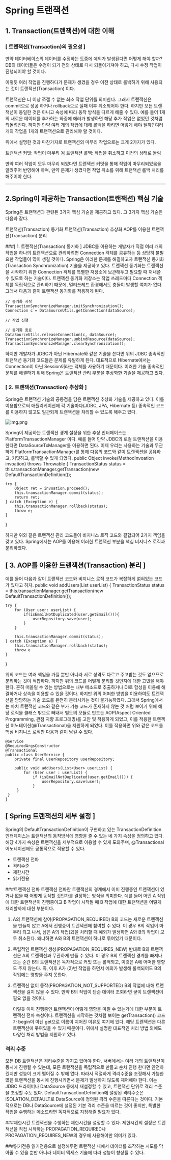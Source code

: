 # Spring 트랜잭션

## 1. Transaction(트랜잭션)에 대한 이해

### [ 트랜잭션(Transaction)의 필요성 ]

만약 데이터베이스의 데이터를 수정하는 도중에 예외가 발생된다면 어떻게 해야 할까? DB의 데이터들은 수정이 되기 전의 상태로 다시 되돌아가져야 하고, 다시 수정 작업이 진행되어야 할 것이다.

이렇듯 여러 작업을 진행하다가 문제가 생겼을 경우 이전 상태로 롤백하기 위해 사용되는 것이 트랜잭션(Transaction) 이다.

트랜잭션은 더 이상 쪼갤 수 없는 최소 작업 단위를 의미한다. 그래서 트랜잭션은 commit으로 성공 하거나 rollback으로 실패 이후 취소되어야 한다. 하지만 모든 트랜잭션이 동일한 것은 아니고 속성에 따라 동작 방식을 다르게 해줄 수 있다.
예를 들어 1개의 새로운 데이터를 추가하는 와중에 에러가 발생하면 해당 추가 작업은 없었던 것처럼 되돌려진다. 하지만 만약 여러 개의 작업에 대해 롤백을 하려면 어떻게 해야 될까? 여러 개의 작업을 1개의 트랜잭션으로 관리해야 할 것이다.

위에서 설명한 것과 마찬가지로 트랜잭션의 마무리 작업으로는 크게 2가지가 있다.

트랜잭션 커밋: 작업이 마무리 됨
트랜잭션 롤백: 작업을 취소하고 이전의 상태로 돌림

만약 여러 작업이 모두 마무리 되었다면 트랜잭션 커밋을 통해 작업이 마무리되었음을 알려주어 반영해야 하며, 만약 문제가 생겼다면 작업 취소를 위해 트랜잭션 롤백 처리를 해주어야 한다.

---

## 2.Spring이 제공하는 Transaction(트랜잭션) 핵심 기술

Spring은 트랜잭션과 관련된 3가지 핵심 기술을 제공하고 있다. 그 3가지 핵심 기술은 다음과 같다.

트랜잭션(Transaction) 동기화
트랜잭션(Transaction) 추상화
AOP를 이용한 트랜잭션(Transaction) 분리


###[ 1. 트랜잭션(Transaction) 동기화 ]
JDBC를 이용하는 개발자가 직접 여러 개의 작업을 하나의 트랜잭션으로 관리하려면 Connection 객체를 공유하는 등 상당히 불필요한 작업들이 많이 생길 것이다.
Spring은 이러한 문제를 해결하고자 트랜잭션 동기화(Transaction Synchronization) 기술을 제공하고 있다. 트랜잭션 동기화는 트랜잭션을 시작하기 위한 Connection 객체를 특별한 저장소에 보관해두고 필요할 때 꺼내쓸 수 있도록 하는 기술이다.
트랜잭션 동기화 저장소는 작업 쓰레드마다 Connection 객체를 독립적으로 관리하기 때문에, 멀티쓰레드 환경에서도 충돌이 발생할 여지가 없다. 그래서 다음과 같이 트랜잭션 동기화를 적용하게 된다.

    // 동기화 시작
    TransactionSynchronizeManager.initSynchronization();
    Connection c = DataSourceUtils.getConnection(dataSource);

    // 작업 진행

    // 동기화 종료
    DataSourceUtils.releaseConnection(c, dataSource);
    TransactionSynchronizeManager.unbindResource(dataSource);
    TransactionSynchronizeManager.clearSynchronization();

하지만 개발자가 JDBC가 아닌 Hibernate와 같은 기술을 쓴다면 위의 JDBC 종속적인 트랜잭션 동기화 코드들은 문제를 유발하게 된다. 대표적으로 Hibernate에서는 Connection이 아닌 Session이라는 객체를 사용하기 때문이다. 이러한 기술 종속적인 문제를 해결하기 위해 Spring은 트랜잭션 관리 부분을 추상화한 기술을 제공하고 있다.


### [ 2. 트랜잭션(Transaction) 추상화 ]

Spring은 트랜잭션 기술의 공통점을 담은 트랜잭션 추상화 기술을 제공하고 있다. 이를 이용함으로써 애플리케이션에 각 기술마다(JDBC, JPA, Hibernate 등) 종속적인 코드를 이용하지 않고도 일관되게 트랜잭션을 처리할 수 있도록 해주고 있다.

![img.png](https://img1.daumcdn.net/thumb/R1280x0/?scode=mtistory2&fname=https%3A%2F%2Fblog.kakaocdn.net%2Fdn%2F6eLCk%2Fbtq5gFwQO4x%2FKT2qebNokRvImqLY6iKcK0%2Fimg.png)

Spring이 제공하는 트랜잭션 경계 설정을 위한 추상 인터페이스는 PlatformTransactionManager 이다. 예를 들어 만약 JDBC의 로컬 트랜잭션을 이용한다면 DataSourceTxManager를 이용하면 된다.
이제 우리는 사용하는 기술과 무관하게 PlatformTransactionManager를 통해 다음의 코드와 같이 트랜잭션을 공유하고, 커밋하고, 롤백할 수 있게 되었다.
public Object invoke(MethodInvoation invoation) throws Throwable {
TransactionStatus status = this.transactionManager.getTransaction(new DefaultTransactionDefinition());

	try {
		Object ret = invoation.proceed();
		this.transactionManager.commit(status);
		return ret;
	} catch (Exception e) {
		this.transactionManager.rollback(status);
		throw e;
	}
}

하지만 위와 같은 트랜잭션 관리 코드들이 비지니스 로직 코드와 결합되어 2가지 책임을 갖고 있다. Spring에서는 AOP를 이용해 이러한 트랜잭션 부분을 핵심 비지니스 로직과 분리하였다.

## [ 3. AOP를 이용한 트랜잭션(Transaction) 분리 ]

예를 들어 다음과 같이 트랜잭션 코드와 비지니스 로직 코드가 복잡하게 얽혀있는 코드가 있다고 하자.
public void addUsers(List<User> userList) {
TransactionStatus status = this.transactionManager.getTransaction(new DefaultTransactionDefinition());

	try {
		for (User user: userList) {
			if(isEmailNotDuplicated(user.getEmail())){
				userRepository.save(user);
			}
		}

		this.transactionManager.commit(status);
	} catch (Exception e) {
		this.transactionManager.rollback(status);
		throw e
	}
}

위의 코드는 여러 책임을 가질 뿐만 아니라 서로 성격도 다르고 주고받는 것도 없으므로 분리하는 것이 적합하다.
하지만 위의 코드를 어떻게 분리할 것인지에 대한 고민을 해야 한다. 흔히 떠올릴 수 있는 방법으로는 내부 메소드로 추출하거나 DI로 합성을 이용해 해결하거나 상속을 이용할 수 있을 것이다.
하지만 위의 어떠한 방법을 이용하여도 트랜잭션을 담당하는 기술 코드를 완전히 분리시키는 것이 불가능하였다. 그래서 Spring에서는 마치 트랜잭션 코드와 같은 부가 기능 코드가 존재하지 않는 것 처럼 보이기 위해 해당 로직을 클래스 밖으로 빼내서 별도의 모듈로 만드는 AOP(Aspect Oriented Programming, 관점 지향 프로그래밍)를 고안 및 적용하게 되었고, 이를 적용한 트랜잭션 어노테이션(@Transactional)을 지원하게 되었다. 이를 적용하면 위와 같은 코드를 핵심 비지니스 로직만 다음과 같이 남길 수 있다.
    
    @Service
    @RequiredArgsConstructor
    @Transactional
    public class UserService {
        private final UserRepository userRepository;

        public void addUsers(List<User> userList) {
            for (User user : userList) {
                if (isEmailNotDuplicated(user.getEmail())) {
                    userRepository.save(user);
                }
         }
     }
    }

## [ Spring 트랜잭션의 세부 설정 ]

Spring의 DefaultTransactionDefinition이 구현하고 있는 TransactionDefinition 인터페이스는 트랜잭션의 동작방식에 영향을 줄 수 있는 네 가지 속성을 정의하고 있다. 해당 4가지 속성은 트랜잭션을 세부적으로 이용할 수 있게 도와주며, @Transactional 어노테이션에도 공통적으로 적용할 수 있다.


- 트랜잭션 전파
- 격리수준
- 제한시간
- 읽기전용


###트랜잭션 전파
트랜잭션 전파란 트랜잭션의 경계에서 이미 진행중인 트랜잭션이 있거나 없을 때 어떻게 동작할 것인가를 결정하는 방식을 의미한다. 예를 들어 어떤 A 작업에 대한 트랜잭션이 진행중이고 B 작업이 시작될 때 B 작업에 대한 트랜잭션을 어떻게 처리할까에 대한 부분이다.

1. A의 트랜잭션에 참여(PROPAGATION_REQUIRED)
   B의 코드는 새로운 트랜잭션을 만들지 않고 A에서 진행중이 트랜잭션에 참여할 수 있다. 이 경우 B의 작업이 마무리 되고 나서, 남은 A의 작업(2)을 처리할 때 예외가 발생하면 A와 B의 작업이 모두 취소된다. 왜냐하면 A와 B의 트랜잭션이 하나로 묶여있기 때문이다.

2. 독립적인 트랜잭션 생성(PROPAGATION_REQUIRES_NEW)
   반대로 B의 트랜잭션은 A의 트랜잭션과 무관하게 만들 수 있다. 이 경우 B의 트랜잭션 경계를 빠져나오는 순간 B의 트랜잭션은 독자적으로 커밋 또는 롤백되고, 이것은 A에 어떠한 영향도 주지 않는다. 즉, 이후 A가 (2)번 작업을 하면서 예외가 발생해 롤백되어도 B의 작업에는 영향을 주지 못한다.

3. 트랜잭션 없이 동작(PROPAGATION_NOT_SUPPORTED)
   B의 작업에 대해 트랜잭션을 걸지 않을 수 있다. 만약 B의 작업이 단순 데이터 조회라면 굳이 트랜잭션이 필요 없을 것이다.

   이렇듯 이미 진행중인 트랜잭션이 어떻게 영향을 미칠 수 있는가에 대한 부분이 트랜잭션 전파 속성이다. 트랜잭션을 시작하는 것처럼 보이는 getTransaction() 코드가 begin이 아닌 get으로 이름이 지어진 이유도 여기에 있다. 해당 트랜잭션은 다른 트랜잭션에 묶여있을 수 있기 때문이다. 위에서 설명한 대표적인 처리 방법 외에도 다양한 처리 방법을 지원하고 있다.


  ### 격리 수준
   모든 DB 트랜잭션은 격리수준을 가지고 있어야 한다. 서버에서는 여러 개의 트랜잭션이 동시에 진행될 수 있는데, 모든 트랜잭션을 독립적으로 만들고 순차 진행 한다면 안전하겠지만 성능이 크게 떨어질 수 밖에 없다. 따라서 적절하게 격리수준을 조정해서 가능한 많은 트랜잭션을 동시에 진행시키면서 문제가 발생하지 않도록 제어해야 한다. 이는 JDBC 드라이버나 DataSource 등에서 재설정할 수 있고, 트랜잭션 단위로 격리 수준을 조정할 수도 있다.
   DefaultTransactionDefinition에 설정된 격리수준은 ISOLATION_DEFAULT로 DataSource에 정의된 격리 수준을 따른다는 것이다.
   기본적으로는 DB나 DataSource에 설정된 기본 격리 수준을 따르는 것이 좋지만, 특별한 작업을 수행하는 메소드라면 독자적으로 지정해줄 필요가 있다.


   ###제한시간
   트랜잭션을 수행하는 제한시간을 설정할 수 있다. 제한시간의 설정은 트랜잭션을 직접 시작하는 PROPAGATION_REQUIRED나 PROPAGATION_REQUIRES_NEW의 경우에 사용해야만 의미가 있다.


   ###읽기전용
   읽기전용으로 설정해두면 트랜잭션 내에서 데이터를 조작하는 시도를 막아줄 수 있을 뿐만 아니라 데이터 액세스 기술에 따라 성능이 향상될 수 있다.